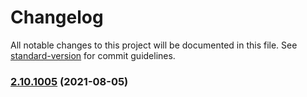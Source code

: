 # Changelog

All notable changes to this project will be documented in this file. See [standard-version](https://github.com/conventional-changelog/standard-version) for commit guidelines.

### [2.10.1005](https://github.com/forcedotcom/sfdx-scanner/compare/v2.10.1000-rc...v2.10.1005) (2021-08-05)
